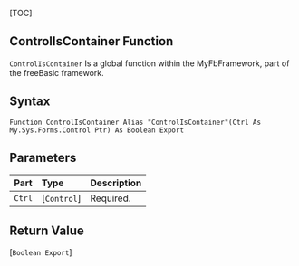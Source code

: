[TOC]
## ControlIsContainer Function

`ControlIsContainer` Is a global function within the MyFbFramework, part of the freeBasic framework.
## Syntax

```freeBasic
Function ControlIsContainer Alias "ControlIsContainer"(Ctrl As My.Sys.Forms.Control Ptr) As Boolean Export
```

## Parameters

|Part|Type|Description|
| :------------ | :------------ | :------------ |
|`Ctrl`|[`Control`]|Required.|

## Return Value
[`Boolean Export`]

